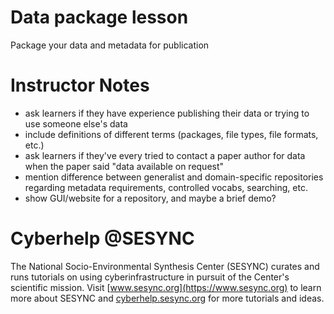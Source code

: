 # Data package lesson
   
Package your data and metadata for publication
  
# Instructor Notes
  
 - ask learners if they have experience publishing their data or trying to use someone else's data
 - include definitions of different terms (packages, file types, file formats, etc.)
 - ask learners if they've every tried to contact a paper author for data when the paper said "data available on request"
 - mention difference between generalist and domain-specific repositories regarding metadata requirements, controlled vocabs, searching, etc.
 - show GUI/website for a repository, and maybe a brief demo?
  
# Cyberhelp @SESYNC
  
The National Socio-Environmental Synthesis Center (SESYNC) curates and runs
tutorials on using cyberinfrastructure in pursuit of the Center's scientific
mission. Visit [www.sesync.org](https://www.sesync.org) to learn more about
SESYNC and [cyberhelp.sesync.org](https://cyberhelp.sesync.org) for more
tutorials and ideas.
